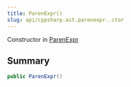 ```yaml
---
title: ParenExpr()
slug: api/cppsharp.ast.parenexpr..ctor
---
```

Constructor in [ParenExpr](/api/cppsharp/ast/parenexpr)

## Summary



```csharp
public ParenExpr()
```

